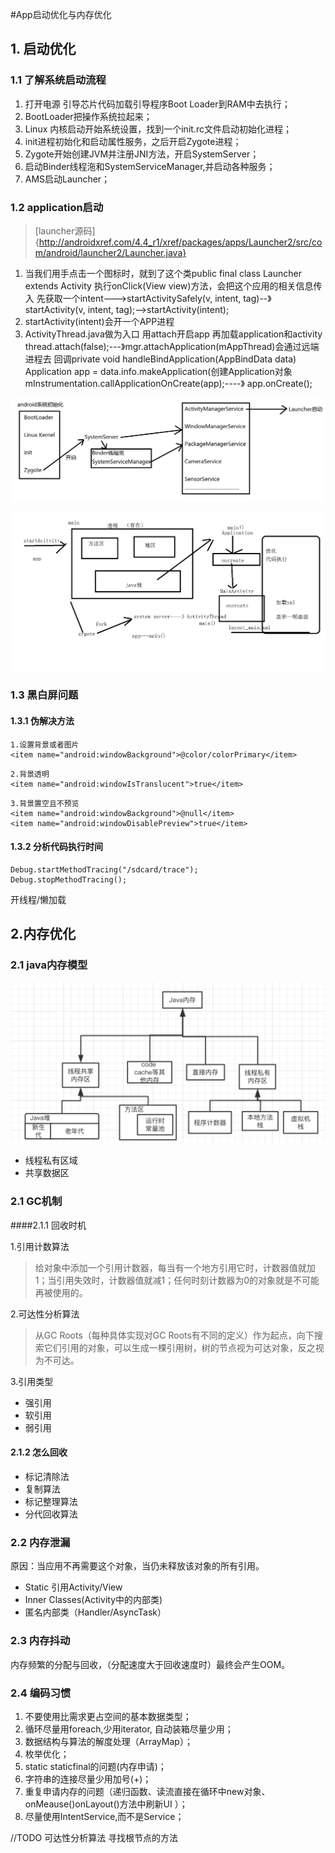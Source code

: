 #App启动优化与内存优化

## 1. 启动优化

### 1.1 了解系统启动流程

1. 打开电源   引导芯片代码加载引导程序Boot Loader到RAM中去执行；
2. BootLoader把操作系统拉起来；
3. Linux 内核启动开始系统设置，找到一个init.rc文件启动初始化进程；
4. init进程初始化和启动属性服务，之后开启Zygote进程；
5. Zygote开始创建JVM并注册JNI方法，开启SystemServer；
6. 启动Binder线程沲和SystemServiceManager,并启动各种服务；
7. AMS启动Launcher；

### 1.2 application启动
> [launcher源码]{http://androidxref.com/4.4_r1/xref/packages/apps/Launcher2/src/com/android/launcher2/Launcher.java}

1. 当我们用手点击一个图标时，就到了这个类public final class Launcher extends Activity
   执行onClick(View view)方法，会把这个应用的相关信息传入
   先获取一个intent--->startActivitySafely(v, intent, tag)--》startActivity(v, intent, tag);-->startActivity(intent);
2. startActivity(intent)会开一个APP进程
3. ActivityThread.java做为入口     用attach开启app    再加载application和activity
   thread.attach(false);---》mgr.attachApplication(mAppThread)会通过远端进程去
   回调private void handleBindApplication(AppBindData data)
   						Application app = data.info.makeApplication(创建Application对象
    						mInstrumentation.callApplicationOnCreate(app);----》 app.onCreate();



![](./img/1.png)

![](./img/2.png)

### 1.3 黑白屏问题

#### 1.3.1 伪解决方法

```
1.设置背景或者图片
<item name="android:windowBackground">@color/colorPrimary</item>
```

```
2.背景透明
<item name="android:windowIsTranslucent">true</item>
```

```
3.背景置空且不预览
<item name="android:windowBackground">@null</item>
<item name="android:windowDisablePreview">true</item>
```

#### 1.3.2 分析代码执行时间

```
Debug.startMethodTracing("/sdcard/trace");
Debug.stopMethodTracing();
```

开线程/懒加载



## 2.内存优化

### 2.1 java内存模型

![](./img/3.png)

* 线程私有区域
* 共享数据区

### 2.1 GC机制

####2.1.1 回收时机

1.引用计数算法

> 给对象中添加一个引用计数器，每当有一个地方引用它时，计数器值就加1；当引用失效时，计数器值就减1；任何时刻计数器为0的对象就是不可能再被使用的。

2.可达性分析算法

> 从GC Roots（每种具体实现对GC Roots有不同的定义）作为起点，向下搜索它们引用的对象，可以生成一棵引用树，树的节点视为可达对象，反之视为不可达。

3.引用类型

* 强引用
* 软引用
* 弱引用

#### 2.1.2 怎么回收

* 标记清除法
* 复制算法
* 标记整理算法
* 分代回收算法

### 2.2 内存泄漏

原因：当应用不再需要这个对象，当仍未释放该对象的所有引用。

* Static 引用Activity/View
* Inner Classes(Activity中的内部类)
* 匿名内部类（Handler/AsyncTask）

### 2.3 内存抖动

内存频繁的分配与回收，（分配速度大于回收速度时）最终会产生OOM。

### 2.4 编码习惯

1. 不要使用比需求更占空间的基本数据类型；
2. 循环尽量用foreach,少用iterator,   自动装箱尽量少用；
3. 数据结构与算法的解度处理（ArrayMap）；
4. 枚举优化；
5. static   staticfinal的问题(内存申请)；
6. 字符串的连接尽量少用加号(+)；
7. 重复申请内存的问题（递归函数、读流直接在循环中new对象、onMeause()onLayout()方法中刷新UI ）；
8. 尽量使用IntentService,而不是Service；


//TODO
可达性分析算法 寻找根节点的方法

